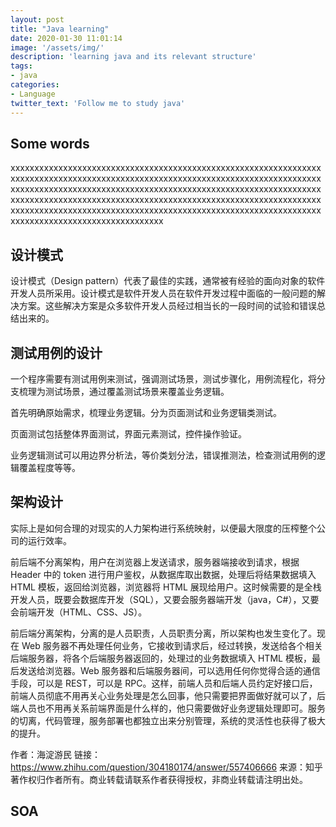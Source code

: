 ```yaml
---
layout: post
title: "Java learning"
date: 2020-01-30 11:01:14
image: '/assets/img/'
description: 'learning java and its relevant structure'
tags:
- java
categories:
- Language 
twitter_text: 'Follow me to study java' 
---
```


## Some words

xxxxxxxxxxxxxxxxxxxxxxxxxxxxxxxxxxxxxxxxxxxxxxxxxxxxxxxxxxxxxxxxxxxxxxxxxxxxxxxxxxxxxxxxxxxxxxxxxxxxxxxxxxxxxxxxxxxxxxxxxxxxxxxxxxxxxxxxxxxxxxxxxxxxxxxxxxxxxxxxxxxxxxxxxxxxxxxxxxxxxxxxxxxxxxxxxxxxxxxxxxxxxxxxxxxxxxxxxxxxxxxxxxxxxxxxxxxxxxxxxxxxxxxxxxxxxxxxxxxxxxxxxxxxxxxxxxxxxxxxxxxxxxxxxxxxxxxxxxxxxxxxxxxxxxxxxxxxxxxxxxxxxxxxxxxxxxxxxxxxxxxxxxxxxxxxxxxxx

## 设计模式

设计模式（Design pattern）代表了最佳的实践，通常被有经验的面向对象的软件开发人员所采用。设计模式是软件开发人员在软件开发过程中面临的一般问题的解决方案。这些解决方案是众多软件开发人员经过相当长的一段时间的试验和错误总结出来的。

## 测试用例的设计

一个程序需要有测试用例来测试，强调测试场景，测试步骤化，用例流程化，将分支梳理为测试场景，通过覆盖测试场景来覆盖业务逻辑。

首先明确原始需求，梳理业务逻辑。分为页面测试和业务逻辑类测试。

页面测试包括整体界面测试，界面元素测试，控件操作验证。

业务逻辑测试可以用边界分析法，等价类划分法，错误推测法，检查测试用例的逻辑覆盖程度等等。

## 架构设计

实际上是如何合理的对现实的人力架构进行系统映射，以便最大限度的压榨整个公司的运行效率。

前后端不分离架构，用户在浏览器上发送请求，服务器端接收到请求，根据 Header 中的 token 进行用户鉴权，从数据库取出数据，处理后将结果数据填入 HTML 模板，返回给浏览器，浏览器将 HTML 展现给用户。这时候需要的是全栈开发人员，既要会数据库开发（SQL），又要会服务器端开发（java，C#），又要会前端开发（HTML、CSS、JS）。

前后端分离架构，分离的是人员职责，人员职责分离，所以架构也发生变化了。现在 Web 服务器不再处理任何业务，它接收到请求后，经过转换，发送给各个相关后端服务器，将各个后端服务器返回的，处理过的业务数据填入 HTML 模板，最后发送给浏览器。Web 服务器和后端服务器间，可以选用任何你觉得合适的通信手段，可以是 REST，可以是 RPC。这样，前端人员和后端人员约定好接口后，前端人员彻底不用再关心业务处理是怎么回事，他只需要把界面做好就可以了，后端人员也不用再关系前端界面是什么样的，他只需要做好业务逻辑处理即可。服务的切离，代码管理，服务部署也都独立出来分别管理，系统的灵活性也获得了极大的提升。



作者：海淀游民
链接：https://www.zhihu.com/question/304180174/answer/557406666
来源：知乎
著作权归作者所有。商业转载请联系作者获得授权，非商业转载请注明出处。

## SOA





